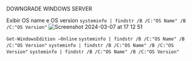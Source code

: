 DOWNGRADE WINDOWS SERVER

Exibir OS name e OS version
`systeminfo | findstr /B /C:"OS Name" /B /C:"OS Version"`
![Screenshot 2024-03-07 at 17 12 51](https://github.com/IgaoWolf/Comands-Windows/assets/81160709/fcbc85c9-92a9-4abf-ae8a-d7f7a937142c)


`Get-WindowsEdition –Online`
`systeminfo | findstr /B /C:"OS Name" /B /C:"OS Version"`
`systeminfo | findstr /B /C:"OS Name" /B /C:"OS Version"`
`systeminfo | findstr /B /C:"OS Name" /B /C:"OS Version"`

